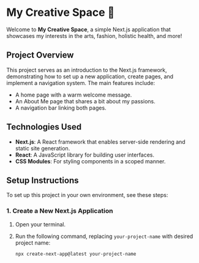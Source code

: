 # My Creative Space 🌈

Welcome to **My Creative Space**, a simple Next.js application that showcases my interests in the arts, fashion, holistic health, and more!

## Project Overview

This project serves as an introduction to the Next.js framework, demonstrating how to set up a new application, create pages, and implement a navigation system. The main features include:

- A home page with a warm welcome message.
- An About Me page that shares a bit about my passions.
- A navigation bar linking both pages.

## Technologies Used

- **Next.js**: A React framework that enables server-side rendering and static site generation.
- **React**: A JavaScript library for building user interfaces.
- **CSS Modules**: For styling components in a scoped manner.

## Setup Instructions

To set up this project in your own environment, see these steps:

### 1. Create a New Next.js Application

1. Open your terminal.
2. Run the following command, replacing `your-project-name` with desired project name:

   ```bash
   npx create-next-app@latest your-project-name
